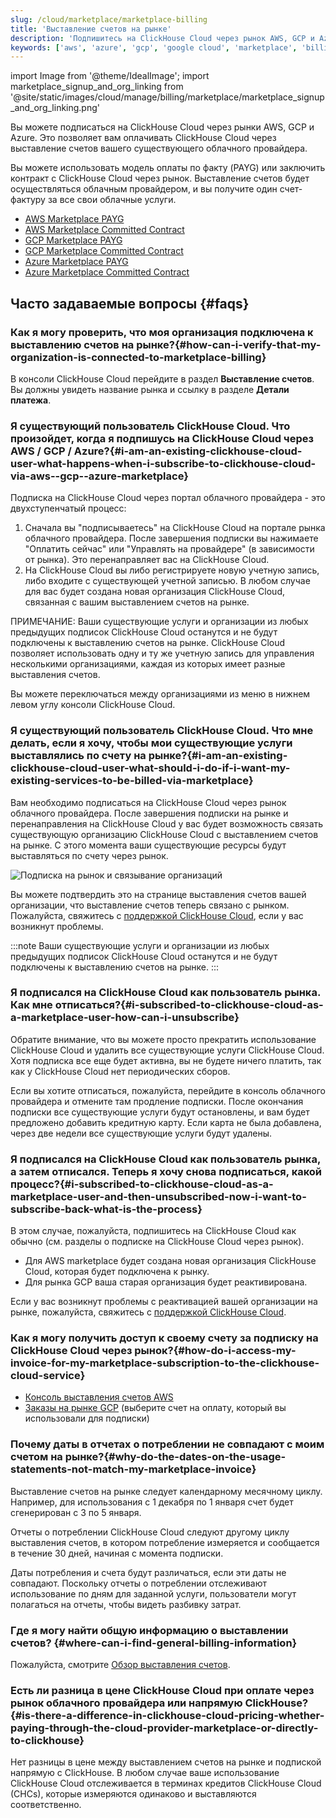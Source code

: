```yaml
---
slug: /cloud/marketplace/marketplace-billing
title: 'Выставление счетов на рынке'
description: 'Подпишитесь на ClickHouse Cloud через рынок AWS, GCP и Azure.'
keywords: ['aws', 'azure', 'gcp', 'google cloud', 'marketplace', 'billing']
---
```


import Image from '@theme/IdealImage';
import marketplace_signup_and_org_linking from '@site/static/images/cloud/manage/billing/marketplace/marketplace_signup_and_org_linking.png'

Вы можете подписаться на ClickHouse Cloud через рынки AWS, GCP и Azure. Это позволяет вам оплачивать ClickHouse Cloud через выставление счетов вашего существующего облачного провайдера.

Вы можете использовать модель оплаты по факту (PAYG) или заключить контракт с ClickHouse Cloud через рынок. Выставление счетов будет осуществляться облачным провайдером, и вы получите один счет-фактуру за все свои облачные услуги.

- [AWS Marketplace PAYG](/cloud/billing/marketplace/aws-marketplace-payg)
- [AWS Marketplace Committed Contract](/cloud/billing/marketplace/aws-marketplace-committed-contract)
- [GCP Marketplace PAYG](/cloud/billing/marketplace/gcp-marketplace-payg)
- [GCP Marketplace Committed Contract](/cloud/billing/marketplace/gcp-marketplace-committed-contract)
- [Azure Marketplace PAYG](/cloud/billing/marketplace/azure-marketplace-payg)
- [Azure Marketplace Committed Contract](/cloud/billing/marketplace/azure-marketplace-committed-contract)

## Часто задаваемые вопросы {#faqs}

### Как я могу проверить, что моя организация подключена к выставлению счетов на рынке?​ {#how-can-i-verify-that-my-organization-is-connected-to-marketplace-billing}

В консоли ClickHouse Cloud перейдите в раздел **Выставление счетов**. Вы должны увидеть название рынка и ссылку в разделе **Детали платежа**.

### Я существующий пользователь ClickHouse Cloud. Что произойдет, когда я подпишусь на ClickHouse Cloud через AWS / GCP / Azure?​ {#i-am-an-existing-clickhouse-cloud-user-what-happens-when-i-subscribe-to-clickhouse-cloud-via-aws--gcp--azure-marketplace}

Подписка на ClickHouse Cloud через портал облачного провайдера - это двухступенчатый процесс:
1. Сначала вы "подписываетесь" на ClickHouse Cloud на портале рынка облачного провайдера. После завершения подписки вы нажимаете "Оплатить сейчас" или "Управлять на провайдере" (в зависимости от рынка). Это перенаправляет вас на ClickHouse Cloud.
2. На ClickHouse Cloud вы либо регистрируете новую учетную запись, либо входите с существующей учетной записью. В любом случае для вас будет создана новая организация ClickHouse Cloud, связанная с вашим выставлением счетов на рынке.

ПРИМЕЧАНИЕ: Ваши существующие услуги и организации из любых предыдущих подписок ClickHouse Cloud останутся и не будут подключены к выставлению счетов на рынке. ClickHouse Cloud позволяет использовать одну и ту же учетную запись для управления несколькими организациями, каждая из которых имеет разные выставления счетов.

Вы можете переключаться между организациями из меню в нижнем левом углу консоли ClickHouse Cloud.

### Я существующий пользователь ClickHouse Cloud. Что мне делать, если я хочу, чтобы мои существующие услуги выставлялись по счету на рынке?​ {#i-am-an-existing-clickhouse-cloud-user-what-should-i-do-if-i-want-my-existing-services-to-be-billed-via-marketplace}

Вам необходимо подписаться на ClickHouse Cloud через рынок облачного провайдера. После завершения подписки на рынке и перенаправления на ClickHouse Cloud у вас будет возможность связать существующую организацию ClickHouse Cloud с выставлением счетов на рынке. С этого момента ваши существующие ресурсы будут выставляться по счету через рынок. 

<Image img={marketplace_signup_and_org_linking} size='md' alt='Подписка на рынок и связывание организаций' border/>

Вы можете подтвердить это на странице выставления счетов вашей организации, что выставление счетов теперь связано с рынком. Пожалуйста, свяжитесь с [поддержкой ClickHouse Cloud](https://clickhouse.com/support/program), если у вас возникнут проблемы.

:::note
Ваши существующие услуги и организации из любых предыдущих подписок ClickHouse Cloud останутся и не будут подключены к выставлению счетов на рынке.
:::

### Я подписался на ClickHouse Cloud как пользователь рынка. Как мне отписаться?​ {#i-subscribed-to-clickhouse-cloud-as-a-marketplace-user-how-can-i-unsubscribe}

Обратите внимание, что вы можете просто прекратить использование ClickHouse Cloud и удалить все существующие услуги ClickHouse Cloud. Хотя подписка все еще будет активна, вы не будете ничего платить, так как у ClickHouse Cloud нет периодических сборов.

Если вы хотите отписаться, пожалуйста, перейдите в консоль облачного провайдера и отмените там продление подписки. После окончания подписки все существующие услуги будут остановлены, и вам будет предложено добавить кредитную карту. Если карта не была добавлена, через две недели все существующие услуги будут удалены.

### Я подписался на ClickHouse Cloud как пользователь рынка, а затем отписался. Теперь я хочу снова подписаться, какой процесс?​ {#i-subscribed-to-clickhouse-cloud-as-a-marketplace-user-and-then-unsubscribed-now-i-want-to-subscribe-back-what-is-the-process}

В этом случае, пожалуйста, подпишитесь на ClickHouse Cloud как обычно (см. разделы о подписке на ClickHouse Cloud через рынок).

- Для AWS marketplace будет создана новая организация ClickHouse Cloud, которая будет подключена к рынку.
- Для рынка GCP ваша старая организация будет реактивирована.

Если у вас возникнут проблемы с реактивацией вашей организации на рынке, пожалуйста, свяжитесь с [поддержкой ClickHouse Cloud](https://clickhouse.com/support/program).

### Как я могу получить доступ к своему счету за подписку на ClickHouse Cloud через рынок?​ {#how-do-i-access-my-invoice-for-my-marketplace-subscription-to-the-clickhouse-cloud-service}

- [Консоль выставления счетов AWS](https://us-east-1.console.aws.amazon.com/billing/home)
- [Заказы на рынке GCP](https://console.cloud.google.com/marketplace/orders) (выберите счет на оплату, который вы использовали для подписки)

### Почему даты в отчетах о потреблении не совпадают с моим счетом на рынке?​ {#why-do-the-dates-on-the-usage-statements-not-match-my-marketplace-invoice}

Выставление счетов на рынке следует календарному месячному циклу. Например, для использования с 1 декабря по 1 января счет будет сгенерирован с 3 по 5 января.

Отчеты о потреблении ClickHouse Cloud следуют другому циклу выставления счетов, в котором потребление измеряется и сообщается в течение 30 дней, начиная с момента подписки.

Даты потребления и счета будут различаться, если эти даты не совпадают. Поскольку отчеты о потреблении отслеживают использование по дням для заданной услуги, пользователи могут полагаться на отчеты, чтобы видеть разбивку затрат.

### Где я могу найти общую информацию о выставлении счетов​? {#where-can-i-find-general-billing-information}

Пожалуйста, смотрите [Обзор выставления счетов](/cloud/manage/billing).

### Есть ли разница в цене ClickHouse Cloud при оплате через рынок облачного провайдера или напрямую ClickHouse? {#is-there-a-difference-in-clickhouse-cloud-pricing-whether-paying-through-the-cloud-provider-marketplace-or-directly-to-clickhouse}

Нет разницы в цене между выставлением счетов на рынке и подпиской напрямую с ClickHouse. В любом случае ваше использование ClickHouse Cloud отслеживается в терминах кредитов ClickHouse Cloud (CHCs), которые измеряются одинаково и выставляются соответственно.
